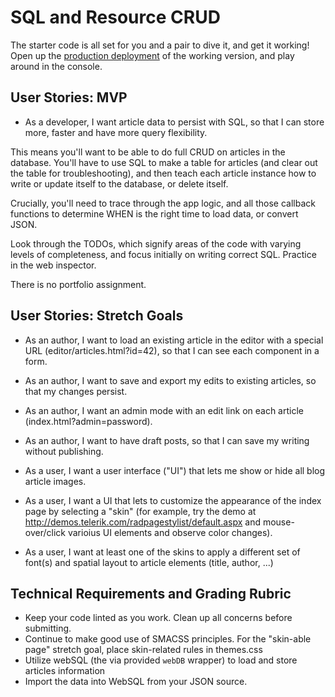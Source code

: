 # SQL and Resource CRUD

The starter code is all set for you and a pair to dive it, and get it working! Open up the [production deployment](https://cf-mvc-blog--class08.aerobatic.io/) of the working version, and play around in the console.

## User Stories: MVP
 - As a developer, I want article data to persist with SQL, so that I can store more, faster and have more query flexibility.

This means you'll want to be able to do full CRUD on articles in the database. You'll have to use SQL to make a table for articles (and clear out the table for troubleshooting), and then teach each article instance how to write or update itself to the database, or delete itself.

Crucially, you'll need to trace through the app logic, and all those callback functions to determine WHEN is the right time to load data, or convert JSON.

Look through the TODOs, which signify areas of the code with varying levels of completeness, and focus initially on writing correct SQL. Practice in the web inspector.

There is no portfolio assignment.

## User Stories: Stretch Goals
 - As an author, I want to load an existing article in the editor with a special URL (editor/articles.html?id=42), so that I can see each component in a form.
 - As an author, I want to save and export my edits to existing articles, so that my changes persist.
 - As an author, I want an admin mode with an edit link on each article (index.html?admin=password).
 - As an author, I want to have draft posts, so that I can save my writing without publishing.
 
 - As a user, I want a user interface ("UI") that lets me show or hide all blog article images.
 - As a user, I want a UI that lets to customize the appearance of the index page by selecting a "skin" (for example, try the demo at http://demos.telerik.com/radpagestylist/default.aspx and mouse-over/click varioius UI elements and observe color changes).
 - As a user, I want at least one of the skins to apply a different set of font(s) and spatial layout to article elements (title, author, ...)

## Technical Requirements and Grading Rubric
 - Keep your code linted as you work. Clean up all concerns before submitting.
 - Continue to make good use of SMACSS principles. For the "skin-able page" stretch goal, place skin-related rules in themes.css
 - Utilize webSQL (the via provided `webDB` wrapper) to load and store articles information
 - Import the data into WebSQL from your JSON source.
